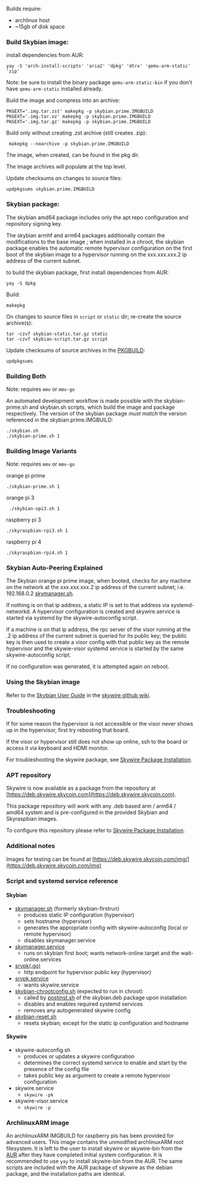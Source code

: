 Builds require:
* archlinux host
* ~15gb of disk space

### Build Skybian image:

install dependencies from AUR:
```
yay -S 'arch-install-scripts' 'aria2' 'dpkg' 'dtrx' 'qemu-arm-static' 'zip'
```
Note: be sure to install the binary package `qemu-arm-static-bin` if you don't have `qemu-arm-static` installed already.

Build the image and compress into an archive:
```
PKGEXT='.img.tar.zst' makepkg -p skybian.prime.IMGBUILD
PKGEXT='.img.tar.xz' makepkg -p skybian.prime.IMGBUILD
PKGEXT='.img.tar.gz' makepkg -p skybian.prime.IMGBUILD
```
Build only without creating .zst archive (still creates .zip):
```
 makepkg --noarchive -p skybian.prime.IMGBUILD
```

The image, when created, can be found in the pkg dir.

The image archives will populate at the top level.

Update checksums on changes to source files:

```
updpkgsums skybian.prime.IMGBUILD
```

### Skybian package:

The skybian amd64 package includes only the apt repo configuration and repository signing key.

The skybian armhf and arm64 packages additionally contain the modifications to the base image ; when installed in a chroot, the skybian package enables the automatic remote hypervisor configuration on the first boot of the skybian image to a hypervisor running on the xxx.xxx.xxx.2 ip address of the current subnet.

to build the skybian package, first install dependencies from AUR:
```
yay -S dpkg
```

Build:
```
makepkg
```

On changes to source files in `script` or `static` dir; re-create the source archive(s):
```
tar -czvf skybian-static.tar.gz static
tar -czvf skybian-script.tar.gz script
```

Update checksums of source archives in the [PKGBUILD](PKGBUILD):
```
updpkgsums
```

### Building Both
Note: requires `mmv` or `mmv-go`

 An automated development workflow is made possible with the skybian-prime.sh and skybian.sh scripts, which build the image and package respectively. The version of the skybian package *must match* the version referenced in the skybian.prime.IMGBUILD:
 ```
 ./skybian.sh
 ./skybian-prime.sh 1
```

### Building Image Variants
Note: requires `mmv` or `mmv-go`

orange pi prime
```
./skybian-prime.sh 1
```
orange pi 3
```
 ./skybian-opi3.sh 1
 ```
raspberry pi 3
 ```
 ./skyraspbian-rpi3.sh 1
 ```
raspberry pi 4
 ```
 ./skyraspbian-rpi4.sh 1
 ```

### Skybian Auto-Peering Explained

The Skybian orange pi prime image, when booted, checks for any machine on the network at the xxx.xxx.xxx.2 ip address of the current subnet; i.e. 192.168.0.2 [skymanager.sh](/skymanager.sh).

If nothing is on that ip address, a static IP is set to that address via systemd-networkd. A hypervisor configuration is created and skywire.service is started via systemd by the skywire-autoconfig script.

If a machine is on that ip address, the rpc server of the visor running at the .2 ip address of the current subnet is queried for its public key; the public key is then used to create a visor config with that public key as the remote hypervisor and the skywie-visor systemd service is started by the same skywire-autoconfig script.

If no configuration was generated, it is attempted again on reboot.

### Using the Skybian image

Refer to the [Skybian User Guide](https://github.com/skycoin/skywire/wiki/Skybian-User-Guide) in the [skywire github wiki](https://github.com/skycoin/skywire/wiki).

### Troubleshooting

If for some reason the hypervisor is not accessible or the visor never shows up in the hypervisor, first try rebooting that board.

If the visor or hypervisor still does not show up online, ssh to the board or access it via keyboard and HDMI monitor.

For troubleshooting the skywire package, see [Skywire Package Installation](https://github.com/skycoin/skywire/wiki/Skywire-Package-Installation).

### APT repository

Skywire is now available as a package from the repository at [https://deb.skywire.skycoin.com](https://deb.skywire.skycoin.com).

This package repository will work with any .deb based arm / arm64 / amd64 system and is pre-configured in the provided Skybian and Skyraspbian images.

To configure this repository please refer to [Skywire Package Installation](https://github.com/skycoin/skywire/wiki/Skywire-Package-Installation).

### Additional notes

Images for testing can be found at [https://deb.skywire.skycoin.com/img/](https://deb.skywire.skycoin.com/img)

### Script and systemd service reference

#### Skybian
* [skymanager.sh](/script/skymanager.sh) (formerly skybian-firstrun)
    - produces static IP configuration (hypervisor)
    - sets hostname (hypervisor)
    - generates the appropriate config with skywire-autoconfig (local or remote hypervisor)
    - disables skymanager.service
* [skymanager.service](/script/skymanager.service)
    - runs on skybian first boot; wants network-online.target and the wait-online.services
* [srvpk(.go)](/util/srvpk.go)
    - http endpoint for hypervisor public key (hypervisor)
* [srvpk.service](/util/srvpk.service)
    - wants skywire.service
* [skybian-chrootconfig.sh](/script/skybian-chrootconfig.sh) (expected to run in chroot)
    - called by [postinst.sh](/script/postinst.sh) of the skybian.deb package upon installation
    - disables and enables required systemd services
    - removes any autogenerated skywire config
* [skybian-reset.sh](/script/skybian-reset.sh)
    - resets skybian; except for the static ip configuration and hostname


#### Skywire
* skywire-autoconfig.sh
    - produces or updates a skywire configuration
    - determines the correct systemd service to enable and start by the presence of the config file
    - takes public key as argument to create a remote hypervisor configuration
* skywire.service
    - `skywire -pk`
* skywire-visor.service
    - `skywire -p`


### ArchlinuxARM image

An archlinuxARM IMGBUILD for raspberry pis has been provided for advanced users. This image contains the unmodified archlinuxARM root filesystem. It is left to the user to install skywire or skywire-bin from the [AUR](aur.archlinux.org) after they have completed initial system configuration. It is recommended to use `yay` to install skywire-bin from the AUR. The same scripts are included with the AUR package of skywire as the debian package, and the installation paths are identical.
